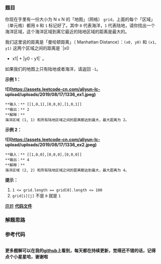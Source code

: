 ### 题目
你现在手里有一份大小为 N x N 的「地图」（网格） `grid`，上面的每个「区域」（单元格）都用 `0` 和 `1` 标记好了。其中 `0`
代表海洋，`1` 代表陆地，请你找出一个海洋区域，这个海洋区域到离它最近的陆地区域的距离是最大的。

我们这里说的距离是「曼哈顿距离」（ Manhattan Distance）：`(x0, y0)` 和 `(x1, y1)` 这两个区域之间的距离是 `|x0
- x1| + |y0 - y1|` 。

如果我们的地图上只有陆地或者海洋，请返回 `-1`。



**示例 1：**

**![](https://assets.leetcode-cn.com/aliyun-lc-
upload/uploads/2019/08/17/1336_ex1.jpeg)**

    
    
    **输入：** [[1,0,1],[0,0,0],[1,0,1]]
    **输出：** 2
    **解释：**
    海洋区域 (1, 1) 和所有陆地区域之间的距离都达到最大，最大距离为 2。
    

**示例 2：**

**![](https://assets.leetcode-cn.com/aliyun-lc-
upload/uploads/2019/08/17/1336_ex2.jpeg)**

    
    
    **输入：** [[1,0,0],[0,0,0],[0,0,0]]
    **输出：** 4
    **解释：**
    海洋区域 (2, 2) 和所有陆地区域之间的距离都达到最大，最大距离为 4。
    



**提示：**

  1. `1 <= grid.length == grid[0].length <= 100`
  2. `grid[i][j]` 不是 `0` 就是 `1`

[原题](https://leetcode-cn.com/problems/as-far-from-land-as-possible/)    **[代码文件]()**


### 解题思路




### 参考代码

```go


```




**更多题解可以在我的[github](https://github.com/LZH139/leetcode_Go)上看到，每天都在持续更新，觉得还不错的话，记得点个小星星哈，谢谢啦**
